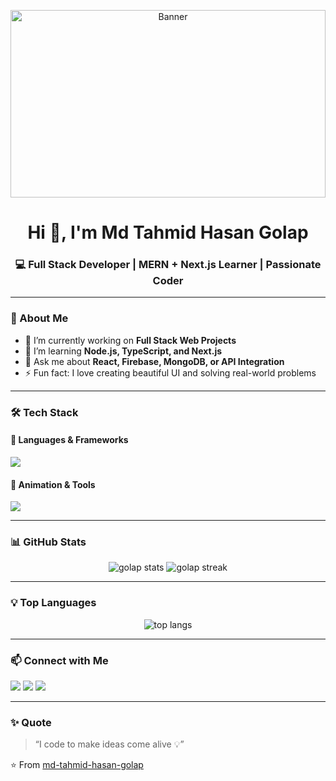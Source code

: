 <p align="center">
  <img src="https://i.imgur.com/bMXOLPo.jpeg" alt="Banner" style="width: 100%; height: 300px;" />
</p>




<h1 align="center">Hi 👋, I'm Md Tahmid Hasan Golap</h1>
<h3 align="center">💻 Full Stack Developer | MERN + Next.js Learner | Passionate Coder</h3>

---

### 🌟 About Me
- 🔭 I’m currently working on **Full Stack Web Projects**
- 🌱 I’m learning **Node.js, TypeScript, and Next.js**
- 💬 Ask me about **React, Firebase, MongoDB, or API Integration**
- ⚡ Fun fact: I love creating beautiful UI and solving real-world problems

---

### 🛠️ Tech Stack

#### 🧠 Languages & Frameworks
<p align="left">
  <img src="https://skillicons.dev/icons?i=html,css,tailwind,js,ts,react,nextjs,nodejs,express,mongodb,firebase" />
</p>

#### 🎨 Animation & Tools
<p align="left">
  <img src="https://skillicons.dev/icons?i=motion,git,github,vscode,vercel,netlify" />
</p>

---

### 📊 GitHub Stats
<p align="center">
  <img src="https://github-readme-stats.vercel.app/api?username=md-tahmid-hasan-golap&show_icons=true&theme=radical" alt="golap stats" />
  <img src="https://github-readme-streak-stats.herokuapp.com/?user=md-tahmid-hasan-golap&theme=radical" alt="golap streak" />
</p>

---

### 💡 Top Languages
<p align="center">
  <img src="https://github-readme-stats.vercel.app/api/top-langs/?username=md-tahmid-hasan-golap&layout=compact&theme=radical" alt="top langs" />
</p>

---

### 📫 Connect with Me
<p align="left">
  <a href="mailto:mdtahmidhasangolap@gmail.com"><img src="https://img.shields.io/badge/Gmail-D14836?style=for-the-badge&logo=gmail&logoColor=white" /></a>
  <a href="#"><img src="https://img.shields.io/badge/LinkedIn-0077B5?style=for-the-badge&logo=linkedin&logoColor=white" /></a>
  <a href="#"><img src="https://img.shields.io/badge/Facebook-1877F2?style=for-the-badge&logo=facebook&logoColor=white" /></a>
</p>

---

### ✨ Quote
> “I code to make ideas come alive 💡”  

⭐️ From [md-tahmid-hasan-golap](https://github.com/md-tahmid-hasan-golap)
